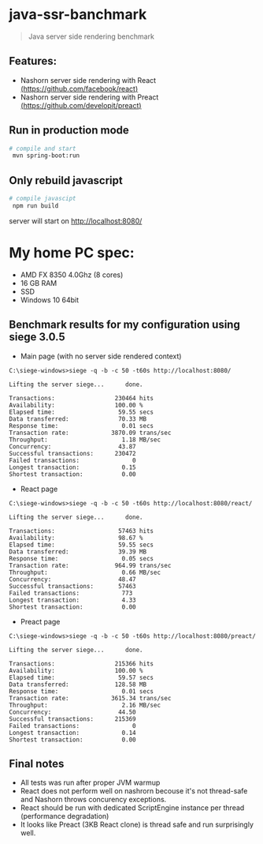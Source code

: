 # java-ssr-banchmark

> Java server side rendering benchmark

## Features:

* Nashorn server side rendering with React [(https://github.com/facebook/react)](https://github.com/facebook/react)
* Nashorn server side rendering with Preact [(https://github.com/developit/preact)](https://github.com/developit/preact)

## Run in production mode

``` bash
# compile and start
 mvn spring-boot:run
```

## Only rebuild javascript

``` bash
# compile javascipt
 npm run build
```

server will start on [http://localhost:8080/](http://localhost:8080/)


# My home PC spec:
* AMD FX 8350 4.0Ghz (8 cores)
* 16 GB RAM
* SSD
* Windows 10 64bit

## Benchmark results for my configuration using siege 3.0.5


* Main page (with no server side rendered context)

```
C:\siege-windows>siege -q -b -c 50 -t60s http://localhost:8080/

Lifting the server siege...      done.

Transactions:                 230464 hits
Availability:                 100.00 %
Elapsed time:                  59.55 secs
Data transferred:              70.33 MB
Response time:                  0.01 secs
Transaction rate:            3870.09 trans/sec
Throughput:                     1.18 MB/sec
Concurrency:                   43.87
Successful transactions:      230472
Failed transactions:               0
Longest transaction:            0.15
Shortest transaction:           0.00
```

* React page

```
C:\siege-windows>siege -q -b -c 50 -t60s http://localhost:8080/react/

Lifting the server siege...      done.

Transactions:                  57463 hits
Availability:                  98.67 %
Elapsed time:                  59.55 secs
Data transferred:              39.39 MB
Response time:                  0.05 secs
Transaction rate:             964.99 trans/sec
Throughput:                     0.66 MB/sec
Concurrency:                   48.47
Successful transactions:       57463
Failed transactions:            773
Longest transaction:            4.33
Shortest transaction:           0.00
```

* Preact page

```
C:\siege-windows>siege -q -b -c 50 -t60s http://localhost:8080/preact/

Lifting the server siege...      done.

Transactions:                 215366 hits
Availability:                 100.00 %
Elapsed time:                  59.57 secs
Data transferred:             128.58 MB
Response time:                  0.01 secs
Transaction rate:            3615.34 trans/sec
Throughput:                     2.16 MB/sec
Concurrency:                   44.50
Successful transactions:      215369
Failed transactions:               0
Longest transaction:            0.14
Shortest transaction:           0.00
```

## Final notes

* All tests was run after proper JVM warmup
* React does not perform well on nashrorn becouse it's not thread-safe and Nashorn throws concurency exceptions. 
* React should be run with dedicated ScriptEngine instance per thread (performance degradation)
* It looks like Preact (3KB React clone) is thread safe and run surprisingly well.

